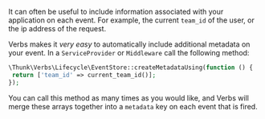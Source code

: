 It can often be useful to include information associated with your application on each
event. For example, the current `team_id` of the user, or the ip address of the request.

Verbs makes it _very easy_ to automatically include additional metadata on your event.
In a `ServiceProvider` or `Middleware` call the following method:

```php
\Thunk\Verbs\Lifecycle\EventStore::createMetadataUsing(function () {
 return ['team_id' => current_team_id()];
});
```

You can call this method as many times as you would like, and Verbs will merge
these arrays together into a `metadata` key on each event that is fired.
